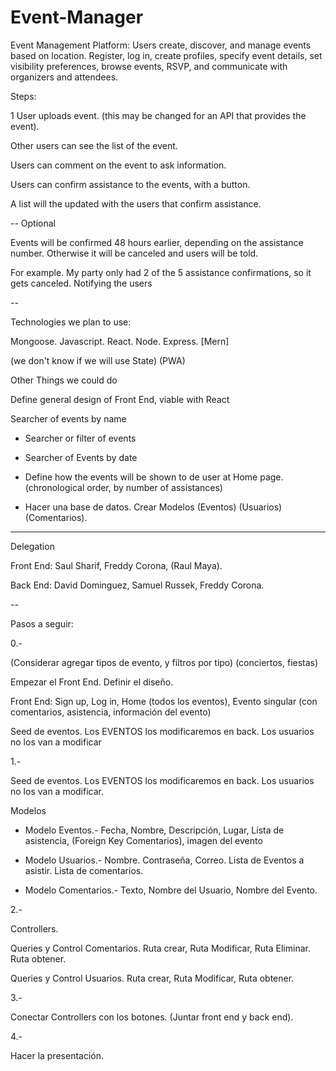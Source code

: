 # Event-Manager
Event Management Platform: Users create, discover, and manage events based on location. Register, log in, create profiles, specify event details, set visibility preferences, browse events, RSVP, and communicate with organizers and attendees.


Steps:

1 User uploads event. (this may be changed for an API that provides the event).

Other users can see the list of the event.

Users can comment on the event to ask information.

Users can confirm assistance to the events, with a button.

A list will the updated with the users that confirm assistance.

--
Optional

Events will be confirmed 48 hours earlier, depending on the assistance number. Otherwise it will be canceled and users will be told.

For example. My party only had 2 of the 5 assistance confirmations, so it gets canceled. Notifying the users 



--


Technologies we plan to use:

Mongoose.
Javascript.
React. 
Node.
Express. [Mern]

(we don't know if we will use State) (PWA) 




Other Things we could do

Define general design of Front End, viable with React

Searcher of events by name

- Searcher or filter of events

- Searcher of Events by date



- Define how the events will be shown to de user at Home page. (chronological order, by number of assistances)

 - Hacer una base de datos. Crear Modelos (Eventos) (Usuarios) (Comentarios).


-----
Delegation

Front End: Saul Sharif, Freddy Corona, (Raul Maya).

Back End: David Dominguez, Samuel Russek, Freddy Corona.

--

Pasos a seguir:


0.-  

(Considerar agregar tipos de evento, y filtros por tipo) (conciertos, fiestas)

Empezar el Front End. Definir el diseño.

Front End: Sign up, Log in, Home (todos los eventos), Evento singular (con comentarios, asistencia, información del evento)

Seed de eventos. Los EVENTOS  los modificaremos en back. Los usuarios no los van a modificar

1.-

Seed de eventos. Los EVENTOS  los modificaremos en back. Los usuarios no los van a modificar.

Modelos

- Modelo Eventos.-  Fecha, Nombre, Descripción, Lugar,  Lista de asistencia, (Foreign Key Comentarios), imagen del evento 

- Modelo Usuarios.- Nombre. Contraseña, Correo. Lista de Eventos a asistir. Lista de comentarios.

- Modelo Comentarios.- Texto, Nombre del Usuario, Nombre del Evento.

2.-

Controllers. 

Queries y Control Comentarios. Ruta crear, Ruta Modificar, Ruta Eliminar. Ruta obtener.

Queries y Control Usuarios. Ruta crear, Ruta Modificar, Ruta obtener.

3.- 

Conectar Controllers con los botones. (Juntar front end y back end).

4.-

Hacer la presentación.







